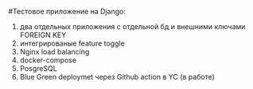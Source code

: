 #Тестовое приложение на Django:
1. два отдельных приложения с отдельной бд и внешними ключами FOREIGN KEY
2. интегрированые feature toggle
3. Nginx load balancing
4. docker-compose
5. PosgreSQL
6. Blue Green deploymet через Github action в YC (в работе) 
 
